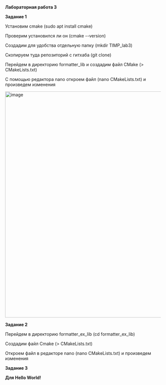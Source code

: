 **Лабораторная работа 3**

**Задание 1**

Установим cmake (sudo apt install cmake)

Проверим установился ли он (cmake --version)

Создадим для удобства отдельную папку (mkdir TIMP_lab3)

Скопируем туда репозиторий с гитхаба (git clone)

Перейдем в директорию formatter_lib и создадим файл CMake (> CMakeLists.txt)

С помощью редактора nano откроем файл (nano CMakeLists.txt) и произведем изменения

<img width="733" alt="image" src="https://user-images.githubusercontent.com/126329578/223779445-a8a54736-e658-4a1d-889b-c48356309635.png">

**Задание 2**

Перейдем в директорию formatter_ex_lib (cd formatter_ex_lib)

Создадим файл Cmake (> CMakeLists.txt)

Откроем файл в редакторе nano (nano CMakeLists.txt) и произведем изменения



**Задание 3**

**Для Hello World!**


